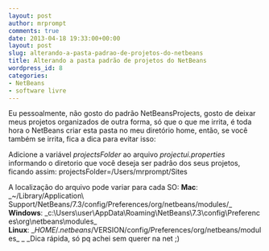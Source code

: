 ```yaml
---
layout: post
author: mrprompt
comments: true
date: 2013-04-18 19:33:00+00:00
layout: post
slug: alterando-a-pasta-padrao-de-projetos-do-netbeans
title: Alterando a pasta padrão de projetos do NetBeans
wordpress_id: 8
categories:
- NetBeans
- software livre
---
```


Eu pessoalmente, não gosto do padrão NetBeansProjects, gosto de deixar meus projetos organizados de outra forma, só que o que me irrita, é toda hora o NetBeans criar esta pasta no meu diretório home, então, se você também se irrita, fica a dica para evitar isso:

Adicione a variável _projectsFolder_ ao arquivo _projectui.properties_ informando o diretorio que você deseja ser padrão dos seus projetos, ficando assim:
projectsFolder=/Users/mrprompt/Sites

A localização do arquivo pode variar para cada SO:
**Mac**: \_~/Library/Application\ Support/NetBeans/7.3/config/Preferences/org/netbeans/modules/_
**Windows**: \_c:\Users\user\AppData\Roaming\NetBeans\7.3\config\Preferences\org\netbeans\modules\_
**Linux**: \_$HOME/.netbeans/$VERSION/config/Preferences/org/netbeans/modules_
_
_Dica rápida, só pq achei sem querer na net ;)
